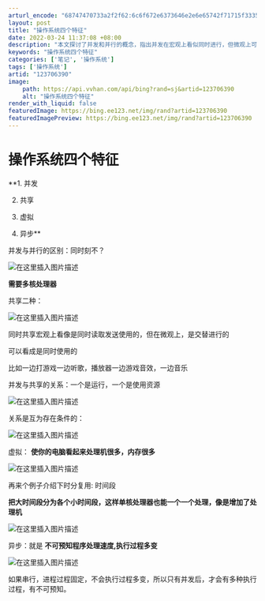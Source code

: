 ```yaml
---
arturl_encode: "68747470733a2f2f62:6c6f672e6373646e2e6e65742f71715f33353632393937312f:61727469636c652f64657461696c732f313233373036333930"
layout: post
title: "操作系统四个特征"
date: 2022-03-24 11:37:08 +08:00
description: "本文探讨了并发和并行的概念，指出并发在宏观上看似同时进行，但微观上可能是交替执行，而并行则需要多核处"
keywords: "操作系统四个特征"
categories: ['笔记', '操作系统']
tags: ['操作系统']
artid: "123706390"
image:
    path: https://api.vvhan.com/api/bing?rand=sj&artid=123706390
    alt: "操作系统四个特征"
render_with_liquid: false
featuredImage: https://bing.ee123.net/img/rand?artid=123706390
featuredImagePreview: https://bing.ee123.net/img/rand?artid=123706390
---
```


# 操作系统四个特征

**1. 并发
  
2. 共享
  
3. 虚拟
  
4. 异步**

并发与并行的区别：同时刻不？
  
![在这里插入图片描述](https://i-blog.csdnimg.cn/blog_migrate/99898cbd8853dd4eb8510efaffca4877.png)
  
**需要多核处理器**

共享二种：
  
![在这里插入图片描述](https://i-blog.csdnimg.cn/blog_migrate/f89bea8ef595f820f1c186c66593425f.png)
  
同时共享宏观上看像是同时读取发送使用的，但在微观上，是交替进行的
  
可以看成是同时使用的
  
比如一边打游戏一边听歌，播放器一边游戏音效，一边音乐

并发与共享的关系：一个是运行，一个是使用资源
  
![在这里插入图片描述](https://i-blog.csdnimg.cn/blog_migrate/e9e04ddc5f8281e0d04aa9533c15b3ba.png)

关系是互为存在条件的：

![在这里插入图片描述](https://i-blog.csdnimg.cn/blog_migrate/c50f7976d05be176519339c8c4e9df77.png)

虚拟：
**使你的电脑看起来处理机很多，内存很多**
  
![在这里插入图片描述](https://i-blog.csdnimg.cn/blog_migrate/138ae009d2ea520cf01a189f0658f496.png)
  
再来个例子介绍下时分复用: 时间段

**把大时间段分为各个小时间段，这样单核处理器也能一个一个处理，像是增加了处理机**
  
![在这里插入图片描述](https://i-blog.csdnimg.cn/blog_migrate/af52f1b4d29ece410444a3f1459a49bd.png)
  
异步：就是
**不可预知程序处理速度,执行过程多变**

![在这里插入图片描述](https://i-blog.csdnimg.cn/blog_migrate/12d7436b78d73c9f4e05e4b4e6572d69.png)
  
如果串行，进程过程固定，不会执行过程多变，所以只有并发后，才会有多种执行过程，有不可预知。